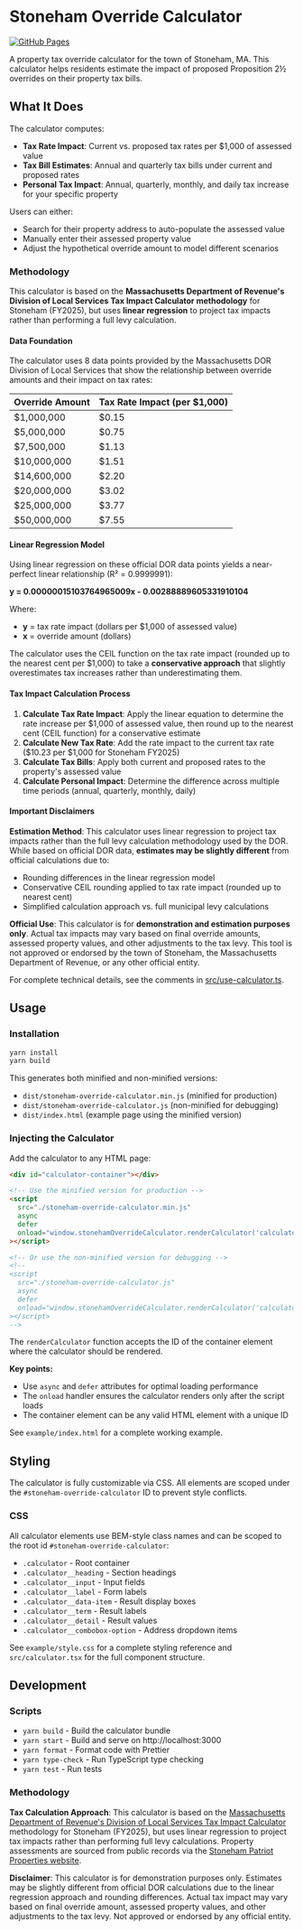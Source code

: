 # Stoneham Override Calculator

[![GitHub Pages](https://img.shields.io/badge/GitHub%20Pages-Live%20Demo-blue)](https://robocafaz.github.io/stoneham-override-calculator/)

A property tax override calculator for the town of Stoneham, MA. This calculator helps residents estimate the impact of proposed Proposition 2½ overrides on their property tax bills.

## What It Does

The calculator computes:

- **Tax Rate Impact**: Current vs. proposed tax rates per $1,000 of assessed value
- **Tax Bill Estimates**: Annual and quarterly tax bills under current and proposed rates
- **Personal Tax Impact**: Annual, quarterly, monthly, and daily tax increase for your specific property

Users can either:

- Search for their property address to auto-populate the assessed value
- Manually enter their assessed property value
- Adjust the hypothetical override amount to model different scenarios

### Methodology

This calculator is based on the **Massachusetts Department of Revenue's Division of Local Services Tax Impact Calculator methodology** for Stoneham (FY2025), but uses **linear regression** to project tax impacts rather than performing a full levy calculation.

#### Data Foundation

The calculator uses 8 data points provided by the Massachusetts DOR Division of Local Services that show the relationship between override amounts and their impact on tax rates:

| Override Amount | Tax Rate Impact (per $1,000) |
| --------------- | ---------------------------- |
| $1,000,000      | $0.15                        |
| $5,000,000      | $0.75                        |
| $7,500,000      | $1.13                        |
| $10,000,000     | $1.51                        |
| $14,600,000     | $2.20                        |
| $20,000,000     | $3.02                        |
| $25,000,000     | $3.77                        |
| $50,000,000     | $7.55                        |

#### Linear Regression Model

Using linear regression on these official DOR data points yields a near-perfect linear relationship (R² = 0.9999991):

**y = 0.00000015103764965009x - 0.00288889605331910104**

Where:

- **y** = tax rate impact (dollars per $1,000 of assessed value)
- **x** = override amount (dollars)

The calculator uses the CEIL function on the tax rate impact (rounded up to the nearest cent per $1,000) to take a **conservative approach** that slightly overestimates tax increases rather than underestimating them.

#### Tax Impact Calculation Process

1. **Calculate Tax Rate Impact**: Apply the linear equation to determine the rate increase per $1,000 of assessed value, then round up to the nearest cent (CEIL function) for a conservative estimate
2. **Calculate New Tax Rate**: Add the rate impact to the current tax rate ($10.23 per $1,000 for Stoneham FY2025)
3. **Calculate Tax Bills**: Apply both current and proposed rates to the property's assessed value
4. **Calculate Personal Impact**: Determine the difference across multiple time periods (annual, quarterly, monthly, daily)

#### Important Disclaimers

**Estimation Method**: This calculator uses linear regression to project tax impacts rather than the full levy calculation methodology used by the DOR. While based on official DOR data, **estimates may be slightly different** from official calculations due to:

- Rounding differences in the linear regression model
- Conservative CEIL rounding applied to tax rate impact (rounded up to nearest cent)
- Simplified calculation approach vs. full municipal levy calculations

**Official Use**: This calculator is for **demonstration and estimation purposes only**. Actual tax impacts may vary based on final override amounts, assessed property values, and other adjustments to the tax levy. This tool is not approved or endorsed by the town of Stoneham, the Massachusetts Department of Revenue, or any other official entity.

For complete technical details, see the comments in [src/use-calculator.ts](./src/use-calculator.ts).

## Usage

### Installation

```bash
yarn install
yarn build
```

This generates both minified and non-minified versions:

- `dist/stoneham-override-calculator.min.js` (minified for production)
- `dist/stoneham-override-calculator.js` (non-minified for debugging)
- `dist/index.html` (example page using the minified version)

### Injecting the Calculator

Add the calculator to any HTML page:

```html
<div id="calculator-container"></div>

<!-- Use the minified version for production -->
<script
  src="./stoneham-override-calculator.min.js"
  async
  defer
  onload="window.stonehamOverrideCalculator.renderCalculator('calculator-container')"
></script>

<!-- Or use the non-minified version for debugging -->
<!-- 
<script
  src="./stoneham-override-calculator.js"
  async
  defer
  onload="window.stonehamOverrideCalculator.renderCalculator('calculator-container')"
></script>
-->
```

The `renderCalculator` function accepts the ID of the container element where the calculator should be rendered.

**Key points:**

- Use `async` and `defer` attributes for optimal loading performance
- The `onload` handler ensures the calculator renders only after the script loads
- The container element can be any valid HTML element with a unique ID

See `example/index.html` for a complete working example.

## Styling

The calculator is fully customizable via CSS. All elements are scoped under the `#stoneham-override-calculator` ID to prevent style conflicts.

### CSS

All calculator elements use BEM-style class names and can be scoped to the root id `#stoneham-override-calculator`:

- `.calculator` - Root container
- `.calculator__heading` - Section headings
- `.calculator__input` - Input fields
- `.calculator__label` - Form labels
- `.calculator__data-item` - Result display boxes
- `.calculator__term` - Result labels
- `.calculator__detail` - Result values
- `.calculator__combobox-option` - Address dropdown items

See `example/style.css` for a complete styling reference and `src/calculator.tsx` for the full component structure.

## Development

### Scripts

- `yarn build` - Build the calculator bundle
- `yarn start` - Build and serve on http://localhost:3000
- `yarn format` - Format code with Prettier
- `yarn type-check` - Run TypeScript type checking
- `yarn test` - Run tests

### Methodology

**Tax Calculation Approach**: This calculator is based on the [Massachusetts Department of Revenue's Division of Local Services Tax Impact Calculator](https://dlsgateway.dor.state.ma.us/reports/rdPage.aspx?rdReport=Analysis.TaxImpactCalc) methodology for Stoneham (FY2025), but uses linear regression to project tax impacts rather than performing full levy calculations. Property assessments are sourced from public records via the [Stoneham Patriot Properties website](https://stoneham.patriotproperties.com/default.asp).

**Disclaimer**: This calculator is for demonstration purposes only. Estimates may be slightly different from official DOR calculations due to the linear regression approach and rounding differences. Actual tax impact may vary based on final override amount, assessed property values, and other adjustments to the tax levy. Not approved or endorsed by any official entity.
